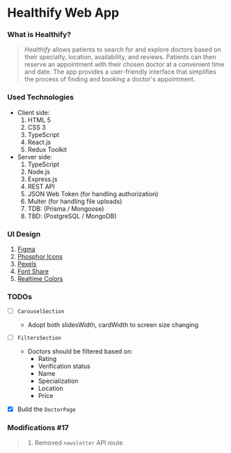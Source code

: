 # **Healthify Web App**

### **What is Healthify?**

> _Healthify_ allows patients to search for and explore doctors based on their specialty, location, availability, and reviews. Patients can then reserve an appointment with their chosen doctor at a convenient time and date. The app provides a user-friendly interface that simplifies the process of finding and booking a doctor's appointment.

### **Used Technologies**

- Client side:
  1. HTML 5
  2. CSS 3
  3. TypeScript
  4. React.js
  5. Redux Toolkit
- Server side:
  1. TypeScript
  2. Node.js
  3. Express.js
  4. REST API
  5. JSON Web Token (for handling authorization)
  6. Multer (for handling file uploads)
  7. TDB: (Prisma / Mongoose)
  8. TBD: (PostgreSQL / MongoDB)

### **UI Design**

1. [Figma](https://www.figma.com/file/oHg6gxAFgMvBN09A6XxDTA/Healthify?type=design&node-id=0%3A1&t=seLvtMwN2miTJftR-1)
2. [Phosphor Icons](https://phosphoricons.com/)
3. [Pexels](https://www.pexels.com/)
4. [Font Share](https://www.fontshare.com/)
5. [Realtime Colors](https://realtimecolors.com/)

### **TODOs**

- [ ] `CarouselSection`

  - Adopt both slidesWidth, cardWidth to screen size changing

- [ ] `FiltersSection`

  - Doctors should be filtered based on:
    - Rating
    - Verification status
    - Name
    - Specialization
    - Location
    - Price

- [x] Build the `DoctorPage`

### **Modifications #17**

> 1. Removed `newsletter` API route
